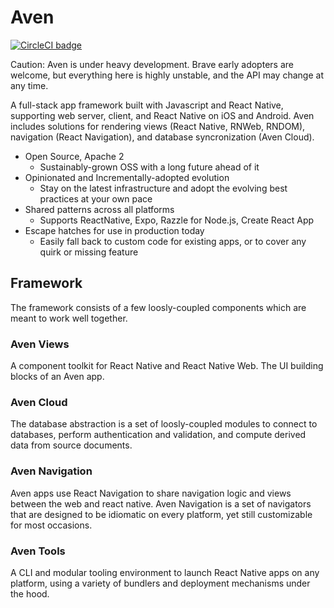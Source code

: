 # Aven

[![CircleCI badge](https://circleci.com/gh/AvenCloud/Aven/tree/master.svg?style=shield)](https://circleci.com/gh/AvenCloud/Aven/tree/master)

Caution: Aven is under heavy development. Brave early adopters are welcome, but everything here is highly unstable, and the API may change at any time.

A full-stack app framework built with Javascript and React Native, supporting web server, client, and React Native on iOS and Android. Aven includes solutions for rendering views (React Native, RNWeb, RNDOM), navigation (React Navigation), and database syncronization (Aven Cloud).

- Open Source, Apache 2
  - Sustainably-grown OSS with a long future ahead of it
- Opinionated and Incrementally-adopted evolution
  - Stay on the latest infrastructure and adopt the evolving best practices at your own pace
- Shared patterns across all platforms
  - Supports ReactNative, Expo, Razzle for Node.js, Create React App
- Escape hatches for use in production today
  - Easily fall back to custom code for existing apps, or to cover any quirk or missing feature

## Framework

The framework consists of a few loosly-coupled components which are meant to work well together.

### Aven Views

A component toolkit for React Native and React Native Web. The UI building blocks of an Aven app.

### Aven Cloud

The database abstraction is a set of loosly-coupled modules to connect to databases, perform authentication and validation, and compute derived data from source documents.

### Aven Navigation

Aven apps use React Navigation to share navigation logic and views between the web and react native. Aven Navigation is a set of navigators that are designed to be idiomatic on every platform, yet still customizable for most occasions.

### Aven Tools

A CLI and modular tooling environment to launch React Native apps on any platform, using a variety of bundlers and deployment mechanisms under the hood.
